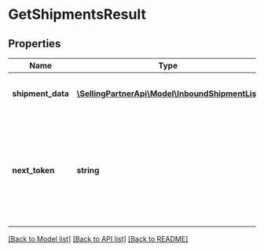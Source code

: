 # GetShipmentsResult

## Properties
Name | Type | Description | Notes
------------ | ------------- | ------------- | -------------
**shipment_data** | [**\SellingPartnerApi\Model\InboundShipmentList**](InboundShipmentList.md) | Information about your inbound shipments. | [optional] 
**next_token** | **string** | When present and not empty, pass this string token in the next request to return the next response page. | [optional] 

[[Back to Model list]](../README.md#documentation-for-models) [[Back to API list]](../README.md#documentation-for-api-endpoints) [[Back to README]](../README.md)



